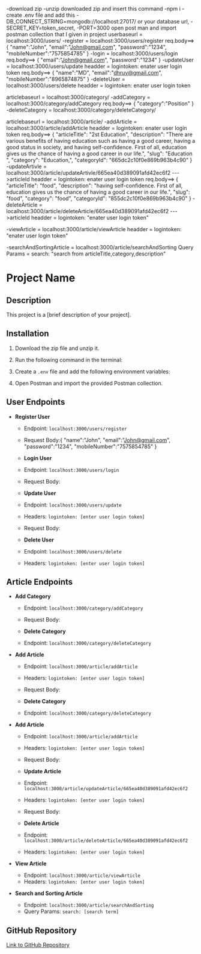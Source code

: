 -download zip
-unzip downloaded zip and insert this command
-npm i 
-create .env file and add this 
    -DB_CONNECT_STRING=mongodb://localhost:27017/<databaseName> or your database url,
    -SECRET_KEY=token_secret,
    -PORT=3000
open post man and import postman collection that I given in project
userbaseurl = localhost:3000/users/
  -register = localhost:3000/users/register
              req.body==> {
                    "name":"John",
                    "email":"John@gmail.com",
                    "password":"1234",
                    "mobileNumber":"7575854785"
                    }
  -login = localhost:3000/users/login
              req.body==> {
                  "email":"John@gmail.com",
                  "password":"1234"
                }
  -updateUser = localhost:3000/users/update
              headder = logintoken: enater user login token
              req.body==> {
                     "name":"MD",
                     "email":"dhruv@gmail.com",
                     "mobileNumber":"8965874875"
                }
  -deleteUser = localhost:3000/users/delete
                headder = logintoken: enater user login token
  
articlebaseurl = localhost:3000/category/
 -addCategory = localhost:3000/category/addCategory
                 req.body==> {
                  "category":"Position"
                }
-deleteCategory =  localhost:3000/category/deleteCategory/<categoryId>


articlebaseurl = localhost:3000/article/
    -addArticle  = localhost:3000/article/addArticle
                headder = logintoken: enater user login token
                req.body==> {
                  "articleTitle": "2st Education",
                  "description": "There are various benefits of having education such as having a good career, having a good status in society, and having self-confidence. First of all, education gives us the chance of having a good career in our life.",
                  "slug": "Education ",
                  "category": "Education,",
                  "categoryId": "665dc2c10f0e869b963b4c90"
                }
  -updateArtivle  = localhost:3000/article/updateArtivle/665ea40d389091afd42ec6f2 --->articleId
                headder = logintoken: enater user login token
                req.body==> {
                  "articleTitle": "food",
                  "description": "having self-confidence. First of all, education gives us the chance of having a good career in our life.",
                  "slug": "food",
                  "category": "food",
                  "categoryId": "855dc2c10f0e869b963b4c90"
                }
 -deleteArticle  = localhost:3000/article/deleteArticle/665ea40d389091afd42ec6f2 --->articleId
                headder = logintoken: "enater user login token"

 -viewArticle  = localhost:3000/article/viewArticle
                headder = logintoken: "enater user login token"
                
 -searchAndSortingArticle = localhost:3000/article/searchAndSorting
                Query Params = search: "search from articleTitle,category,description"


# Project Name

## Description
This project is a [brief description of your project].

## Installation
1. Download the zip file and unzip it.
2. Run the following command in the terminal:

3. Create a `.env` file and add the following environment variables:

4. Open Postman and import the provided Postman collection.

## User Endpoints
- **Register User**
  - Endpoint: `localhost:3000/users/register`
  - Request Body:{
                    "name":"John",
                    "email":"John@gmail.com",
                    "password":"1234",
                    "mobileNumber":"7575854785"
                    }

  - **Login User**
  - Endpoint: `localhost:3000/users/login`
  - Request Body:

  - **Update User**
  - Endpoint: `localhost:3000/users/update`
  - Headers: `logintoken: [enter user login token]`
  - Request Body:

  - **Delete User**
  - Endpoint: `localhost:3000/users/delete`
  - Headers: `logintoken: [enter user login token]`

## Article Endpoints
- **Add Category**
  - Endpoint: `localhost:3000/category/addCategory`
  - Request Body:

  - **Delete Category**
  - Endpoint: `localhost:3000/category/deleteCategory`

- **Add Article**
  - Endpoint: `localhost:3000/article/addArticle`
  - Headers: `logintoken: [enter user login token]`
  - Request Body:

  - **Delete Category**
  - Endpoint: `localhost:3000/category/deleteCategory`

- **Add Article**
  - Endpoint: `localhost:3000/article/addArticle`
  - Headers: `logintoken: [enter user login token]`
  - Request Body:

  - **Update Article**
  - Endpoint: `localhost:3000/article/updateArticle/665ea40d389091afd42ec6f2`
  - Headers: `logintoken: [enter user login token]`
  - Request Body:

  - **Delete Article**
  - Endpoint: `localhost:3000/article/deleteArticle/665ea40d389091afd42ec6f2`
  - Headers: `logintoken: [enter user login token]`

- **View Article**
  - Endpoint: `localhost:3000/article/viewArticle`
  - Headers: `logintoken: [enter user login token]`

- **Search and Sorting Article**
  - Endpoint: `localhost:3000/article/searchAndSorting`
  - Query Params: `search: [search term]`

## GitHub Repository
[Link to GitHub Repository](https://github.com/yourusername/yourrepository)
